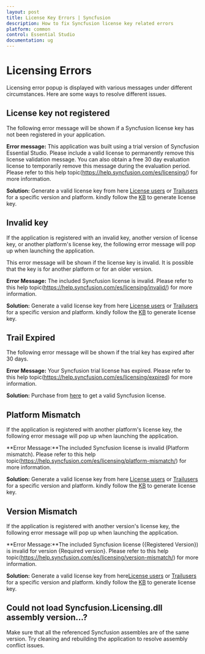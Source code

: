 ```yaml
---
layout: post
title: License Key Errors | Syncfusion 
description: How to fix Syncfusion license key related errors
platform: common
control: Essential Studio
documentation: ug
---
```


# Licensing Errors

Licensing error popup is displayed with various messages under different circumstances. Here are some ways to resolve different issues.

## License key not registered 

The following error message will be shown if a Syncfusion license key has not been registered in your application. 

**Error message:** This application was built using a trial version of Syncfusion Essential Studio. Please include a valid license to permanently remove this license validation message. You can also obtain a free 30 day evaluation license to temporarily remove this message during the evaluation period. Please refer to this help topic(https://help.syncfusion.com/es/licensing/) for more information.

**Solution:** Generate a valid license key from here [License users](https://www.syncfusion.com/account/downloads) or [Trailusers](https://www.syncfusion.com/account/manage-trials/downloads) for a specific version and platform. kindly follow the [KB](https://www.syncfusion.com/kb/8976/how-to-generate-license-key-for-licensed-products) to generate license key.

## Invalid key

If the application is registered with an invalid key, another version of license key, or another platform's license key, the following error message will pop up when launching the application. 

This error message will be shown if the license key is invalid. It is possible that the key is for another platform or for an older version.

**Error Message:** The included Syncfusion license is invalid. Please refer to this help topic(https://help.syncfusion.com/es/licensing/invalid/) for more information.

**Solution:** Generate a valid license key from here [License users](https://www.syncfusion.com/account/downloads) or [Trailusers](https://www.syncfusion.com/account/manage-trials/downloads) for a specific version and platform. kindly follow the [KB](https://www.syncfusion.com/kb/8976/how-to-generate-license-key-for-licensed-products) to generate license key.

## Trail Expired

The following error message will be shown if the trial key has expired after 30 days.

**Error Message:** Your Syncfusion trial license has expired. Please refer to this help topic(https://help.syncfusion.com/es/licensing/expired) for more information.

**Solution:** Purchase from [here](https://www.syncfusion.com/sales/products) to get a valid Syncfusion license.

## Platform Mismatch

If the application is registered with another platform's license key, the following error message will pop up when launching the application.

**Error Message:**The included Syncfusion license is invalid (Platform mismatch). Please refer to this help topic(https://help.syncfusion.com/es/licensing/platform-mismatch/) for more information.

**Solution:** Generate a valid license key from here [License users](https://www.syncfusion.com/account/downloads) or [Trailusers](https://www.syncfusion.com/account/manage-trials/downloads) for a specific version and platform. kindly follow the [KB](https://www.syncfusion.com/kb/8976/how-to-generate-license-key-for-licensed-products) to generate license key.

## Version Mismatch

If the application is registered with another version's license key, the following error message will pop up when launching the application.

**Error Message:**The included Syncfusion license ({Registered Version}) is invalid for version {Required version}. Please refer to this help topic(https://help.syncfusion.com/es/licensing/version-mismatch/) for more information.

**Solution:** Generate a valid license key from here[License users](https://www.syncfusion.com/account/downloads) or [Trailusers](https://www.syncfusion.com/account/manage-trials/downloads) for a specific version and platform. kindly follow the [KB](https://www.syncfusion.com/kb/8976/how-to-generate-license-key-for-licensed-products) to generate license key.

## Could not load Syncfusion.Licensing.dll assembly version...?
Make sure that all the referenced Syncfusion assembles are of the same version. Try cleaning and rebuilding the application to resolve assembly conflict issues.








